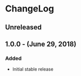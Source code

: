 ChangeLog
=========

Unreleased
-----------------

1.0.0 - (June 29, 2018)
------------------
### Added
* Initial stable release
